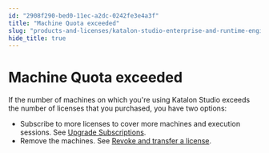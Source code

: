 ```yaml
---
id: "2908f290-bed0-11ec-a2dc-0242fe3e4a3f"
title: "Machine Quota exceeded"
slug: "products-and-licenses/katalon-studio-enterprise-and-runtime-engine-licenses/troubleshoot/troubleshooting-activation-problem/machine-quota-exceeded"
hide_title: true
---
```


# <a id="troubleshooting-3524" class="anchor_top_offset"/><a id="ariaid-title1" class="anchor_top_offset"/>Machine Quota exceeded

<p xmlns="http://www.w3.org/1999/xhtml" className="shortdesc"> </p> 
<section xmlns="http://www.w3.org/1999/xhtml" className="section condition"><p className="p" /></section> 
<div xmlns="http://www.w3.org/1999/xhtml" className="bodydiv troubleSolution"><section className="section cause"><p className="p" /></section><section className="section remedy"><div className="li step p"><span className="ph cmd">If the number of machines on which you're using Katalon Studio exceeds the number of licenses that you purchased, you have two options:</span><div className="itemgroup info"><ul className="ul"><li className="li">Subscribe to more licenses to cover more machines and execution sessions. See <a className="xref j-external-link" href="https://docs.katalon.com/katalon-studio/docs/upgrade-subs.html" target="_blank">Upgrade Subscriptions</a>.</li><li className="li">Remove the machines. See <a className="xref j-external-link" href="https://docs.katalon.com/katalon-studio/docs/license-management.html#revoke#a#license" target="_blank">Revoke and transfer a license</a>.</li></ul></div></div></section></div>
